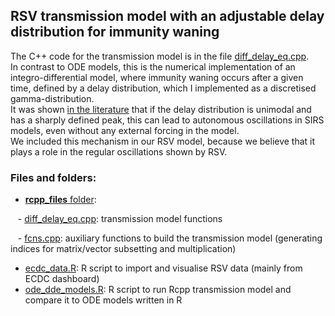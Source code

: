 ## RSV transmission model with an adjustable delay distribution for immunity waning

The C++ code for the transmission model is in the file [diff_delay_eq.cpp](https://github.com/mbkoltai/RSV_resurgence_europe/blob/main/rcpp_files/diff_delay_eq.cpp).  
In contrast to ODE models, this is the numerical implementation of an integro-differential model, where immunity waning occurs after a given time, defined by a delay distribution, which I implemented as a discretised gamma-distribution.  
It was shown [in the literature](https://link.springer.com/article/10.1140/epjb/e2011-20054-9) that if the delay distribution is unimodal and has a sharply defined peak, this can lead to autonomous oscillations in SIRS models, even without any external forcing in the model.  
We included this mechanism in our RSV model, because we believe that it plays a role in the regular oscillations shown by RSV.

### Files and folders:

-  [**rcpp_files** folder](https://github.com/mbkoltai/RSV_resurgence_europe/blob/main/rcpp_files/): 

&nbsp;&nbsp;  - [diff_delay_eq.cpp](https://github.com/mbkoltai/RSV_resurgence_europe/blob/main/rcpp_files/diff_delay_eq.cpp): transmission model functions

&nbsp;&nbsp;  - [fcns.cpp](https://github.com/mbkoltai/RSV_resurgence_europe/blob/main/rcpp_files/fcns.cpp): auxiliary functions to build the transmission model (generating indices for matrix/vector subsetting and multiplication)

- [ecdc_data.R](https://github.com/mbkoltai/RSV_resurgence_europe/blob/main/ecdc_data.R): R script to import and visualise RSV data (mainly from ECDC dashboard)
- [ode_dde_models.R](https://github.com/mbkoltai/RSV_resurgence_europe/blob/main/ode_dde_models.R): R script to run Rcpp transmission model and compare it to ODE models written in R


